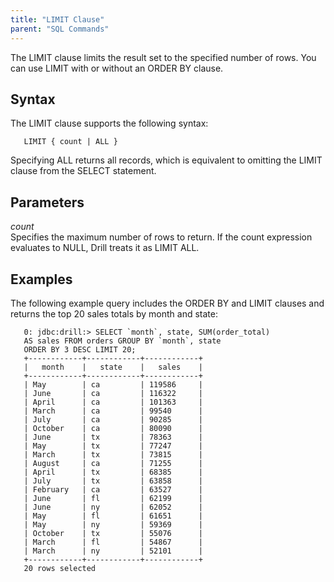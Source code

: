 ```yaml
---
title: "LIMIT Clause"
parent: "SQL Commands"
---
```

The LIMIT clause limits the result set to the specified number of rows. You can use LIMIT with or without an ORDER BY clause.


## Syntax
The LIMIT clause supports the following syntax:  

       LIMIT { count | ALL }

Specifying ALL returns all records, which is equivalent to omitting the LIMIT clause from the SELECT statement.

## Parameters
*count*  
Specifies the maximum number of rows to return.
If the count expression evaluates to NULL, Drill treats it as LIMIT ALL. 

## Examples
The following example query includes the ORDER BY and LIMIT clauses and returns the top 20 sales totals by month and state:  

       0: jdbc:drill:> SELECT `month`, state, SUM(order_total)
       AS sales FROM orders GROUP BY `month`, state
       ORDER BY 3 DESC LIMIT 20;
       +------------+------------+------------+
       |   month    |   state    |   sales    |
       +------------+------------+------------+
       | May        | ca         | 119586     |
       | June       | ca         | 116322     |
       | April      | ca         | 101363     |
       | March      | ca         | 99540      |
       | July       | ca         | 90285      |
       | October    | ca         | 80090      |
       | June       | tx         | 78363      |
       | May        | tx         | 77247      |
       | March      | tx         | 73815      |
       | August     | ca         | 71255      |
       | April      | tx         | 68385      |
       | July       | tx         | 63858      |
       | February   | ca         | 63527      |
       | June       | fl         | 62199      |
       | June       | ny         | 62052      |
       | May        | fl         | 61651      |
       | May        | ny         | 59369      |
       | October    | tx         | 55076      |
       | March      | fl         | 54867      |
       | March      | ny         | 52101      |
       +------------+------------+------------+
       20 rows selected

